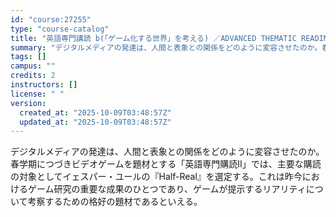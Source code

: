 ```yaml
---
id: "course:27255"
type: "course-catalog"
title: "英語専門講読 b(「ゲーム化する世界」を考える) ／ADVANCED THEMATIC READING (B)"
summary: "デジタルメディアの発達は、人間と表象との関係をどのように変容させたのか。春学期につづきビデオゲームを題材とする「英語専門購読Ⅱ」では、主要な購読の対象としてイェスパー・ユールの『Half-Real』を選定する。これは昨今におけるゲーム研究の…"
tags: []
campus: ""
credits: 2
instructors: []
license: " "
version:
  created_at: "2025-10-09T03:48:57Z"
  updated_at: "2025-10-09T03:48:57Z"
---
```


デジタルメディアの発達は、人間と表象との関係をどのように変容させたのか。春学期につづきビデオゲームを題材とする「英語専門購読Ⅱ」では、主要な購読の対象としてイェスパー・ユールの『Half-Real』を選定する。これは昨今におけるゲーム研究の重要な成果のひとつであり、ゲームが提示するリアリティについて考察するための格好の題材であるといえる。
